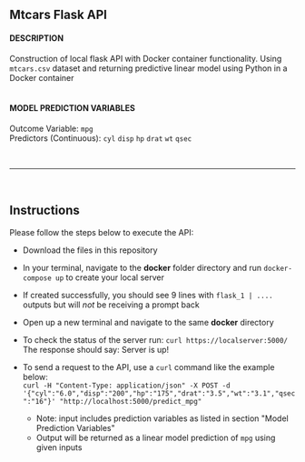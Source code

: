 ## Mtcars Flask API

#### DESCRIPTION
Construction of local flask API with Docker container functionality. Using `mtcars.csv` dataset and returning predictive linear model using Python in a Docker container  
<br/>

#### MODEL PREDICTION VARIABLES
Outcome Variable: `mpg`  
Predictors (Continuous): `cyl` `disp` `hp` `drat` `wt` `qsec` 

<br/>

***

<br/> 

## Instructions
Please follow the steps below to execute the API:

+ Download the files in this repository

+ In your terminal, navigate to the **docker** folder directory and run `docker-compose up` to create your local server

+ If created successfully, you should see 9 lines with `flask_1 | ....` outputs but will *not* be receiving a prompt back

+ Open up a new terminal and navigate to the same **docker** directory

+ To check the status of the server run:
`curl https://localserver:5000/`  
The response should say: Server is up!

+ To send a request to the API, use a `curl` command like the example below:  
`curl -H "Content-Type: application/json" -X POST -d '{"cyl":"6.0","disp":"200","hp":"175","drat":"3.5","wt":"3.1","qsec":"16"}' "http://localhost:5000/predict_mpg"`
  + Note: input includes prediction variables as listed in section "Model Prediction Variables"
  + Output will be returned as a linear model prediction of `mpg` using given inputs
